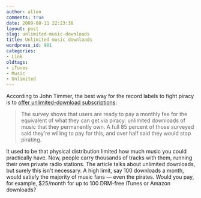 ```yaml
---
author: allen
comments: true
date: 2009-08-11 22:23:38
layout: post
slug: unlimited-music-downloads
title: Unlimited music downloads
wordpress_id: 901
categories:
- Link
oldtags:
- iTunes
- Music
- Unlimited
---
```


According to John Timmer, the best way for the record labels to fight piracy is to [offer unlimited-download subscriptions](http://arstechnica.com/media/news/2009/08/uks-youth-would-pay-for-all-you-can-eat-music-downloads.ars):


> The survey shows that users are ready to pay a monthly fee for the equivalent of what they can get via piracy: unlimited downloads of music that they permanently own. A full 85 percent of those surveyed said they're willing to pay for this, and over half said they would stop pirating.


It used to be that physical distribution limited how much music you could practically have. Now, people carry thousands of tracks with them,  running their own private radio stations. The article talks about unlimited downloads, but surely this isn't necessary. A high limit, say 100 downloads a month, would satisfy the majority of music fans — even the pirates. Would you pay, for example, $25/month for up to 100  DRM-free iTunes or Amazon downloads?
